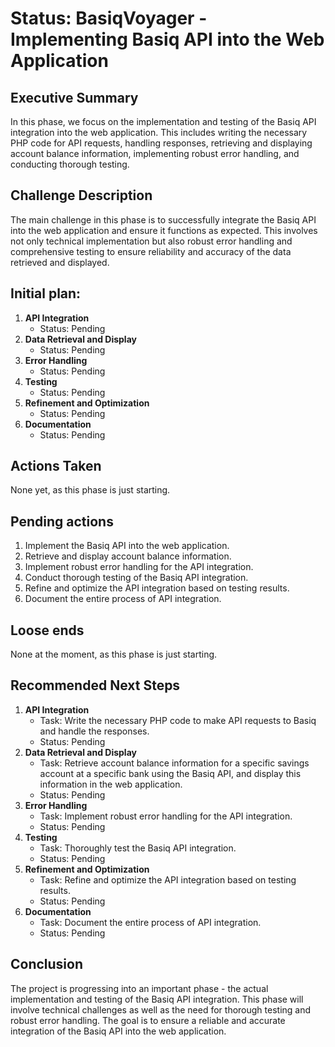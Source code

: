 # Status: BasiqVoyager - Implementing Basiq API into the Web Application

## Executive Summary 

In this phase, we focus on the implementation and testing of the Basiq API integration into the web application. This includes writing the necessary PHP code for API requests, handling responses, retrieving and displaying account balance information, implementing robust error handling, and conducting thorough testing. 

## Challenge Description 

The main challenge in this phase is to successfully integrate the Basiq API into the web application and ensure it functions as expected. This involves not only technical implementation but also robust error handling and comprehensive testing to ensure reliability and accuracy of the data retrieved and displayed.

## Initial plan: 

1. **API Integration**
   - Status: Pending
2. **Data Retrieval and Display**
   - Status: Pending
3. **Error Handling**
   - Status: Pending
4. **Testing**
   - Status: Pending
5. **Refinement and Optimization**
   - Status: Pending
6. **Documentation**
   - Status: Pending

## Actions Taken 

None yet, as this phase is just starting.

## Pending actions

1. Implement the Basiq API into the web application.
2. Retrieve and display account balance information.
3. Implement robust error handling for the API integration.
4. Conduct thorough testing of the Basiq API integration.
5. Refine and optimize the API integration based on testing results.
6. Document the entire process of API integration.

## Loose ends

None at the moment, as this phase is just starting.

## Recommended Next Steps 

1. **API Integration**
   - Task: Write the necessary PHP code to make API requests to Basiq and handle the responses.
   - Status: Pending
2. **Data Retrieval and Display**
   - Task: Retrieve account balance information for a specific savings account at a specific bank using the Basiq API, and display this information in the web application.
   - Status: Pending
3. **Error Handling**
   - Task: Implement robust error handling for the API integration.
   - Status: Pending
4. **Testing**
   - Task: Thoroughly test the Basiq API integration.
   - Status: Pending
5. **Refinement and Optimization**
   - Task: Refine and optimize the API integration based on testing results.
   - Status: Pending
6. **Documentation**
   - Task: Document the entire process of API integration.
   - Status: Pending

## Conclusion 

The project is progressing into an important phase - the actual implementation and testing of the Basiq API integration. This phase will involve technical challenges as well as the need for thorough testing and robust error handling. The goal is to ensure a reliable and accurate integration of the Basiq API into the web application.
